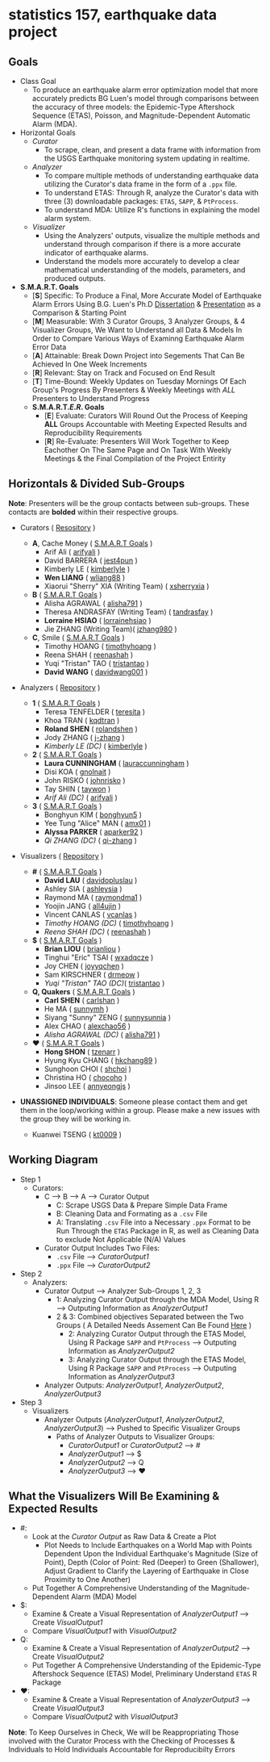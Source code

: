 statistics 157, earthquake data project
=====

Goals
-----
  - Class Goal
    - To produce an earthquake alarm error optimization model that more accurately predicts BG Luen's model through comparisons between the accuracy of three models: the Epidemic-Type Aftershock Sequence (ETAS), Poisson, and Magnitude-Dependent Automatic Alarm (MDA).
  - Horizontal Goals
    - _Curator_
      - To scrape, clean, and present a data frame with information from the USGS Earthquake monitoring system updating in realtime.
    - _Analyzer_
      - To compare multiple methods of understanding earthquake data utilizing the Curator's data frame in the form of a `.ppx` file.
      - To understand ETAS: Through R, analyze the Curator's data with three (3) downloadable packages: `ETAS`, `SAPP`, & `PtProcess`.
      - To understand MDA: Utilize R's functions in explaining the model alarm system.
    - _Visualizer_
      - Using the Analyzers' outputs, visualize the multiple methods and understand through comparison if there is a more accurate indicator of earthquake alarms.
      - Understand the models more accurately to develop a clear mathematical understanding of the models, parameters, and produced outputs.  
  - **S.M.A.R.T. Goals**
    - [**S**] Specific: To Produce a Final, More Accurate Model of Earthquake Alarm Errors Using B.G. Luen's Ph.D [Dissertation](https://github.com/j-zhang/analyzers/blob/master/resources/luen_paper.pdf) & [Presentation](http://www.stat.berkeley.edu/%7Ebradluen/slides.pdf) as a Comparison & Starting Point
    - [**M**] Measurable: With 3 Curator Groups, 3 Analyzer Groups, & 4 Visualizer Groups, We Want to Understand all Data & Models In Order to Compare Various Ways of Examinng Earthquake Alarm Error Data
    - [**A**] Attainable: Break Down Project into Segements That Can Be Achieved In One Week Increments
    - [**R**] Relevant: Stay on Track and Focused on End Result
    - [**T**] Time-Bound: Weekly Updates on Tuesday Mornings Of Each Group's Progress By Presenters & Weekly Meetings with _ALL_ Presenters to Understand Progress
    - **S.M.A.R.T._E_._R_. Goals**
      - [**E**] Evaluate: Curators Will Round Out the Process of Keeping **ALL** Groups Accountable with Meeting Expected Results and Reproducibility Requirements
      - [**R**] Re-Evaluate: Presenters Will Work Together to Keep Eachother On The Same Page and On Task With Weekly Meetings & the Final Compilation of the Project Entirity

Horizontals & Divided Sub-Groups
-----
**Note**: Presenters will be the group contacts between sub-groups.  These contacts are **bolded** within their respective groups.
- Curators ( [Resository](https://github.com/stat157/data-curators) )
  - **A**, Cache Money ( [S.M.A.R.T Goals](https://github.com/wliang88/Earthquake-Curators/blob/master/README.md) )
    - Arif Ali                ( [arifyali](https://github.com/arifyali) )
    - David BARRERA           ( [jest4pun](https://github.com/jest4pun) )
    - Kimberly LE             ( [kimberlyle](https://github.com/kimberlyle) )
    - **Wen LIANG**           ( [wliang88](https://github.com/wliang88) )
    - Xiaorui "Sherry" XIA (Writing Team)    ( [xsherryxia](https://github.com/xsherryxia) )
  - **B** ( [S.M.A.R.T Goals](https://github.com/stat157/presenters/issues/10) )
    - Alisha AGRAWAL          ( [alisha791](https://github.com/alisha791) )
    - Theresa ANDRASFAY (Writing Team) ( [tandrasfay](https://github.com/tandrasfay) )
    - **Lorraine HSIAO**      ( [lorrainehsiao](https://github.com/lorrainehsiao) )
    - Jie ZHANG (Writing Team)( [jzhang980](https://github.com/jzhang980) )
  - **C**, Smile ( [S.M.A.R.T Goals](https://github.com/stat157/background/issues/25) )
    - Timothy HOANG           ( [timothyhoang](https://github.com/timothyhoang) )
    - Reena SHAH              ( [reenashah](https://github.com/reenashah) )
    - Yuqi "Tristan" TAO      ( [tristantao](https://github.com/tristantao) )
    - **David WANG**          ( [davidwang001](https://github.com/davidwang001) )

- Analyzers ( [Repository](https://github.com/stat157/analyzers) )
  - **1**  ( [S.M.A.R.T Goals](https://github.com/stat157/background/issues/13) )
    - Teresa TENFELDER        ( [teresita](https://github.com/teresita) )
    - Khoa TRAN               ( [kqdtran](https://github.com/kqdtran) )
    - **Roland SHEN**         ( [rolandshen](https://github.com/rolandshen) )
    - Jody ZHANG              ( [j-zhang](https://github.com/j-zhang) )
    - _Kimberly LE (DC)_      ( [kimberlyle](https://github.com/kimberlyle) )
  - **2** ( [S.M.A.R.T Goals](https://github.com/stat157/background/issues/24) )
    - **Laura CUNNINGHAM**    ( [lauraccunningham](https://github.com/lauraccunningham) )
    - Disi KOA                ( [gnolnait](https://github.com/gnolnait) )
    - John RISKO              ( [johnrisko](https://github.com/johnrisko) )
    - Tay SHIN                ( [taywon](https://github.com/taywon) )
    - _Arif Ali (DC)_         ( [arifyali](https://github.com/arifyali) )
  - **3** ( [S.M.A.R.T Goals](https://github.com/stat157/background/issues/23) )
    - Bonghyun KIM            ( [bonghyun5](https://github.com/bonghyun5) )
    - Yee Tung "Alice" MAN    ( [amx01](https://github.com/amx01) )
    - **Alyssa PARKER**       ( [aparker92](https://github.com/aparker92) )
    - _Qi ZHANG (DC)_         ( [qi-zhang](https://github.com/qi-zhang) )

- Visualizers ( [Repository](https://github.com/stat157/visualizers) )
  - **#**  ( [S.M.A.R.T Goals]() )
    - **David LAU**           ( [davidopluslau](https://github.com/davidopluslau) )
    - Ashley SIA              ( [ashleysia](https://github.com/ashleysia) )
    - Raymond MA              ( [raymondma1](https://github.com/raymondma1) )
    - Yoojin JANG             ( [all4ujin](https://github.com/all4ujin) )
    - Vincent CANLAS          ( [vcanlas](https://github.com/vcanlas) )
    - _Timothy HOANG (DC)_    ( [timothyhoang](https://github.com/timothyhoang) )
    - _Reena SHAH (DC)_       ( [reenashah](https://github.com/reenashah) )
  - **$** ( [S.M.A.R.T Goals](https://github.com/joyyqchen/EarthquakeProject.Team-Chen.Kirschner.Liou.Tsai) )
    - **Brian LIOU**              ( [brianliou](https://github.com/brianliou) )
    - Tinghui "Eric" TSAI     ( [wxadqcze](https://github.com/wxadqcze) )
    - Joy CHEN                ( [joyyqchen](https://github.com/joyyqchen) )
    - Sam KIRSCHNER           ( [drmeow](https://github.com/drmeow) )
    - _Yuqi "Tristan" TAO (DC)_( [tristantao](https://github.com/tristantao) )
  - **Q, Quakers** ( [S.M.A.R.T Goals](https://github.com/SunnySunnia/TheQuakers/blob/master/README.md) )
    - **Carl SHEN**               ( [carlshan](https://github.com/carlshan) )
    - He MA                   ( [sunnymh](https://github.com/sunnymh) )
    - Siyang "Sunny" ZENG     ( [sunnysunnia](https://github.com/sunnysunnia) )
    - Alex CHAO               ( [alexchao56](https://github.com/alexchao56) )
    - _Alisha AGRAWAL (DC)_   ( [alisha791](https://github.com/alisha791) )
  - **❤** ( [S.M.A.R.T Goals](https://github.com/stat157/background/issues/22) )
    - **Hong SHON**           ( [tzenarr](https://github.com/tzenarr) )
    - Hyung Kyu CHANG         ( [hkchang89](https://github.com/hkchang89) )
    - Sunghoon CHOI           ( [shchoi](https://github.com/schoi) )
    - Christina HO            ( [chocoho](https://github.com/chocoho) )
    - Jinsoo LEE              ( [annyeongjs](https://github.com/annyeongjs) )

- **UNASSIGNED INDIVIDUALS**: Someone please contact them and get them in the loop/working within a group.  Please make a new issues with the group they will be working in.
    - Kuanwei TSENG           ( [kt0009](https://github.com/kt0009) )

Working Diagram
-----
- Step 1
  - Curators:
      - C --> B --> A --> Curator Output
        - C: Scrape USGS Data & Prepare Simple Data Frame
        - B: Cleaning Data and Formating as a `.csv` File
        - A: Translating `.csv` File into a Necessary `.ppx` Format to be Run Through the `ETAS` Package in R, as well as Cleaning Data to exclude Not Applicable (N/A) Values
      - Curator Output Includes Two Files: 
        - `.csv` File --> _CuratorOutput1_
        - `.ppx` File --> _CuratorOutput2_
- Step 2
  - Analyzers:
      - Curator Output --> Analyzer Sub-Groups 1, 2, 3
        - 1: Analyzing Curator Output through the MDA Model, Using R --> Outputing Information as _AnalyzerOutput1_
        - 2 & 3: Combined objectives Separated between the Two Groups ( A Detailed Needs Assement Can Be Found [Here](https://github.com/stat157/background/issues/26) )
          - 2: Analyzing Curator Output through the ETAS Model, Using R Package `SAPP` and `PtProcess` --> Outputing Information as _AnalyzerOutput2_
          - 3: Analyzing Curator Output through the ETAS Model, Using R Package `SAPP` and `PtProcess` --> Outputing Information as _AnalyzerOutput3_
      - Analyzer Outputs: _AnalyzerOutput1_, _AnalyzerOutput2_, _AnalyzerOutput3_
- Step 3
  - Visualizers
      - Analyzer Outputs (_AnalyzerOutput1_, _AnalyzerOutput2_, _AnalyzerOutput3_) --> Pushed to Specific Visualizer Groups
        - Paths of Analyzer Outputs to Visualizer Groups:
          - _CuratorOutput1_ or _CuratorOutput2_ --> #
          - _AnalyzerOutput1_ --> $ 
          - _AnalyzerOutput2_ --> Q
          - _AnalyzerOutput3_ --> ❤

What the Visualizers Will Be Examining & Expected Results
-----
  - #: 
    - Look at the _Curator Output_ as Raw Data & Create a Plot
      - Plot Needs to Include Earthquakes on a World Map with Points Dependent Upon the Individual Earthquake's Magnitude (Size of Point), Depth (Color of Point: Red (Deeper) to Green (Shallower), Adjust Gradient to Clarify the Layering of Earthquake in Close Proximity to One Another)
    - Put Together A Comprehensive Understanding of the Magnitude-Dependent Alarm (MDA) Model
  - $: 
    - Examine & Create a Visual Representation of _AnalyzerOutput1_ --> Create _VisualOutput1_
    - Compare _VisualOutput1_ with _VisualOutput2_
  - Q: 
    - Examine & Create a Visual Representation of _AnalyzerOutput2_ --> Create _VisualOutput2_
    - Put Together A Comprehensive Understanding of the Epidemic-Type Aftershock Sequence (ETAS) Model, Preliminary Understand `ETAS` R Package
  - ❤: 
    - Examine & Create a Visual Representation of _AnalyzerOutput3_ --> Create _VisualOutput3_
    - Compare _VisualOutput2_ with _VisualOutput3_

**Note**: To Keep Ourselves in Check, We will be Reappropriating Those involved with the Curator Process with the Checking of Processes & Individuals to Hold Individuals Accountable for Reproducibilty Errors
